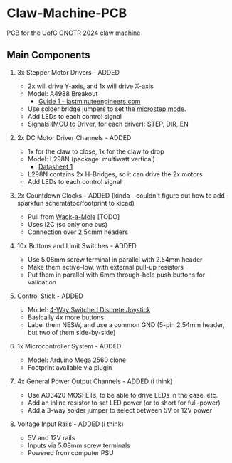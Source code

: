 # Claw-Machine-PCB
PCB for the UofC GNCTR 2024 claw machine

## Main Components
1. 3x Stepper Motor Drivers - ADDED
    * 2x will drive Y-axis, and 1x will drive X-axis
    * Model: A4988 Breakout
        * [Guide 1 - lastminuteengineers.com](https://lastminuteengineers.com/a4988-stepper-motor-driver-arduino-tutorial/)
    * Use solder bridge jumpers to set the [microstep mode](https://lastminuteengineers.com/a4988-stepper-motor-driver-arduino-tutorial/#:~:text=power%20supply%20pins.-,Microstep%20Selection%20Pins,-The%20A4988%20driver).
    * Add LEDs to each control signal
    * Signals (MCU to Driver, for each driver): STEP, DIR, EN

2. 2x DC Motor Driver Channels - ADDED
    * 1x for the claw to close, 1x for the claw to drop
    * Model: L298N (package: multiwatt vertical)
        * [Datasheet 1](https://www.sparkfun.com/datasheets/Robotics/L298_H_Bridge.pdf)
    * L298N contains 2x H-Bridges, so it can drive the 2x motors
    * Add LEDs to each control signal

3. 2x Countdown Clocks - ADDED (kinda - couldn't figure out how to add sparkfun schemtatoc/footprint to kicad)
    * Pull from [Wack-a-Mole]() [TODO]
    * Uses I2C (so only one bus)
    * Connection over 2.54mm headers

4. 10x Buttons and Limit Switches - ADDED
    * Use 5.08mm screw terminal in parallel with 2.54mm header
    * Make them active-low, with external pull-up resistors
    * Put them in parallel with 6mm through-hole push buttons for validation

5. Control Stick - ADDED
    * Model: [4-Way Switched Discrete Joystick](https://www.amazon.ca/Joystick-Classic-Competition-Arcade1up-Replacement/dp/B0BWWW8Z2J/ref=sr_1_15)
    * Basically 4x more buttons
    * Label them NESW, and use a common GND (5-pin 2.54mm header, but two of them side-by-side)

6. 1x Microcontroller System - ADDED
    * Model: Arduino Mega 2560 clone
    * Footprint available via plugin

7. 4x General Power Output Channels - ADDED (i think)
    * Use AO3420 MOSFETs, to be able to drive LEDs in the case, etc.
    * Add an inline resistor to set LED power (or to short for full-power)
    * Add a 3-way solder jumper to select between 5V or 12V power

8. Voltage Input Rails - ADDED (i think)
    * 5V and 12V rails
    * Inputs via 5.08mm screw terminals
    * Powered from computer PSU
